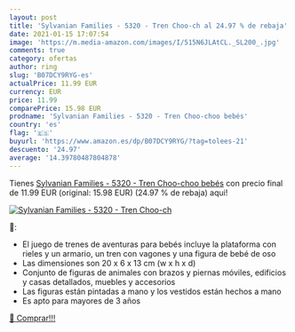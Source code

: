 ```yaml
---
layout: post
title: 'Sylvanian Families - 5320 - Tren Choo-ch al 24.97 % de rebaja'
date: 2021-01-15 17:07:54
image: 'https://m.media-amazon.com/images/I/515N6JLAtCL._SL200_.jpg'
comments: true
category: ofertas
author: ring
slug: 'B07DCY9RYG-es'
actualPrice: 11.99 EUR
currency: EUR
price: 11.99
comparePrice: 15.98 EUR
prodname: 'Sylvanian Families - 5320 - Tren Choo-choo bebés'
country: 'es'
flag: '🇪🇸'
buyurl: 'https://www.amazon.es/dp/B07DCY9RYG/?tag=tolees-21'
descuento: '24.97'
average: '14.39780487804878'
---
```


Tienes [Sylvanian Families - 5320 - Tren Choo-choo bebés](https://www.amazon.es/dp/B07DCY9RYG/?tag=tolees-21) con precio final de  11.99 EUR (original: 15.98 EUR) (24.97 %  de rebaja) aqui!

[![Sylvanian Families - 5320 - Tren Choo-ch](https://m.media-amazon.com/images/I/515N6JLAtCL._SL200_.jpg)](https://www.amazon.es/dp/B07DCY9RYG/?tag=tolees-21)

🔎:

- El juego de trenes de aventuras para bebés incluye la plataforma con rieles y un armario, un tren con vagones y una figura de bebé de oso
- Las dimensiones son 20 x 6 x 13 cm (w x h x d)
- Conjunto de figuras de animales con brazos y piernas móviles, edificios y casas detallados, muebles y accesorios
- Las figuras están pintadas a mano y los vestidos están hechos a mano
- Es apto para mayores de 3 años

[🛒 Comprar!!!](https://www.amazon.es/dp/B07DCY9RYG/?tag=tolees-21)
